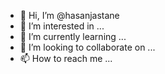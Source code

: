 - 👋 Hi, I’m @hasanjastane
- 👀 I’m interested in ...
- 🌱 I’m currently learning ...
- 💞️ I’m looking to collaborate on ...
- 📫 How to reach me ...

<!---
hasanjastane/hasanjastane is a ✨ special ✨ repository because its `README.md` (this file) appears on your GitHub profile.
You can click the Preview link to take a look at your changes.
--->
